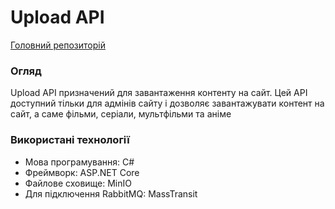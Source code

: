 # Upload API

[Головний репозиторій](https://github.com/Navatusein/Goose-Hub)

### Огляд

Upload API призначений для завантаження контенту на сайт. Цей API доступний тільки для адмінів сайту і дозволяє завантажувати контент на сайт, а саме фільми, серіали, мультфільми та аніме

### Використані технології
* Мова програмування: C#
* Фреймворк: ASP.NET Core
* Файлове сховище: MinIO
* Для підключення RabbitMQ: MassTransit
